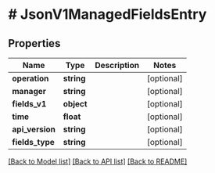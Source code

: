 # # JsonV1ManagedFieldsEntry

## Properties

Name | Type | Description | Notes
------------ | ------------- | ------------- | -------------
**operation** | **string** |  | [optional]
**manager** | **string** |  | [optional]
**fields_v1** | **object** |  | [optional]
**time** | **float** |  | [optional]
**api_version** | **string** |  | [optional]
**fields_type** | **string** |  | [optional]

[[Back to Model list]](../../README.md#models) [[Back to API list]](../../README.md#endpoints) [[Back to README]](../../README.md)

